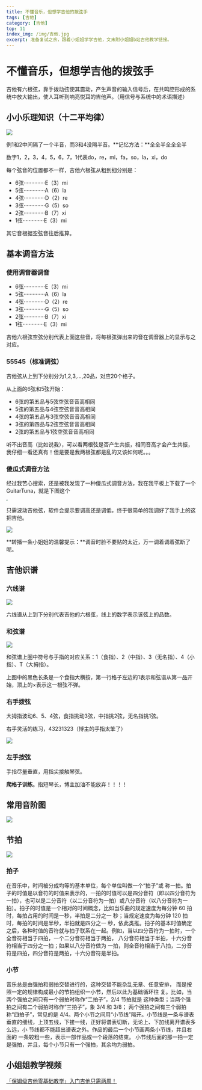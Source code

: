 ```yaml
---
title: 不懂音乐，但想学吉他的拨弦手
tags: [吉他]
category: [吉他]
top: 11
index_img: /img/吉他.jpg
excerpt: 准备复试之余，跟着小姐姐学学吉他，文末附小姐姐b站吉他教学链接。
---
```


# 不懂音乐，但想学吉他的拨弦手

吉他有六根弦，靠手拨动弦使其震动，产生声音的输入信号后，在共鸣腔形成的系统中放大输出，使人耳听到响亮悦耳的吉他声。（用信号与系统中的术语描述）

## 小小乐理知识（十二平均律）

![](https://s2.loli.net/2022/02/17/rzsJho6UeLAPnpK.png)

例1和2中间隔了一个半音，而3和4没隔半音。**记忆方法：**全全半全全全半

数字1，2，3，4，5，6，7，1代表do，re，mi，fa，so，la，xi，do

每个弦音的位置都不一样，吉他六根弦从粗到细分别是：

* 6弦··············E（3）mi
* 5弦··············A（6）la
* 4弦··············D（2）re
* 3弦··············G（5）so
* 2弦··············B（7）xi 
* 1弦··············E（3）mi

其它音根据空弦音往后推算。

## 基本调音方法

### 使用调音器调音

* 6弦··············E（3）mi
* 5弦··············A（6）la
* 4弦··············D（2）re
* 3弦··············G（5）so
* 2弦··············B（7）xi 
* 1弦··············E（3）mi

吉他六根弦空弦分别代表上面这些音，将每根弦弹出来的音在调音器上的显示与之对应。

### 55545（标准调弦）

吉他弦从上到下分别分为1,2,3,...,20品，对应20个格子。

从上面的6弦和5弦开始：

* 6弦的第五品与5弦空弦音音高相同
* 5弦的第五品与4弦空弦音音高相同
* 4弦的第五品与3弦空弦音音高相同
* 3弦的第四品与2弦空弦音音高相同
* 2弦的第五品与1弦空弦音音高相同

听不出音高（比如说我），可以看两根弦是否产生共振，相同音高才会产生共振，我仔细一看还真有！但是要是我两根弦都是乱的又该如何呢。。。

### 傻瓜式调音方法

经过我苦心搜索，还是被我发现了一种傻瓜式调音方法，我在我平板上下载了一个GuitarTuna，就是下图这个

<img src="https://s2.loli.net/2022/02/17/5nTGLQpaCdIRPof.png" style="zoom: 25%;" />

只需波动吉他弦，软件会提示要调高还是调低，终于很简单的我调好了我手上的这把吉他。

![](https://s2.loli.net/2022/02/17/RltBMEsPekDxXof.png)

**转播一条小姐姐的温馨提示：**调音时脸不要贴的太近，万一调着调着弦断了呢。

## 吉他识谱

### 六线谱

![](https://s2.loli.net/2022/02/18/fbnKOA9mVCUE5NG.jpg)

六线谱从上到下分别代表吉他的六根弦，线上的数字表示该弦上的品数。

### 和弦谱

![](https://s2.loli.net/2022/02/18/n1UaXPL45IjhVq6.png)

和弦谱上圈中符号与手指的对应关系：1（食指）、2（中指）、3（无名指）、4（小指）、T（大拇指）。

上图中的黑色长条是一个食指大横按，第一行格子左边的1表示和弦谱从第一品开始，顶上的×表示这一根弦不弹。

### 右手拨弦

大拇指波动6、5、4弦，食指挑动3弦，中指挑2弦，无名指挑1弦。

右手灵活的练习，43231323（博主的手指太笨了）

![](https://s2.loli.net/2022/02/18/T1Z5PE8Q4pkxswg.png)

### 左手按弦

手指尽量垂直，用指尖接触琴弦。

**爬格子训练**。指短琴长，博主加油不能放弃！！！！

## 常用音阶图

![](https://s2.loli.net/2022/02/19/hctYXqFjiLxwr3M.jpg)

## 节拍

![](https://s2.loli.net/2022/02/19/ZKLaPn91D26QxJO.jpg)

### 拍子

在音乐中，时间被分成均等的基本单位，每个单位叫做一个“拍子”或 称一拍。拍子的时值是以音符的时值来表示的，一拍的时值可以是四分音符（即以四分音符为一拍），也可以是二分音符（以二分音符为一拍）或八分音符（以八分音符为一拍）。拍子的时值是一个相对的时间概念，比如当乐曲的规定速度为每分钟 60 拍时，每拍占用的时间是一秒，半拍是二分之一 秒；当规定速度为每分钟 120 拍时，每拍的时间是半秒，半拍就是四分之一 秒，依此类推。拍子的基本时值确定之后，各种时值的音符就与拍子联系在一起。例如，当以四分音符为一拍时，一个全音符相当于四拍，一个二分音符相当于两拍， 八分音符相当于半拍，十六分音符相当于四分之一拍；如果以八分音符做为 一拍，则全音符相当于八拍，二分音符是四拍，四分音符是两拍，十六分音符是半拍。

### 小节

音乐总是由强拍和弱拍交替进行的，这种交替不能杂乱无章、任意安排， 而是按照一定的规律构成最小的节拍组织一小节，然后以此为基础循环往 复。比如，当两个强拍之间只有一个弱拍时称作“二拍子”，2/4 节拍就是 这种类型；当两个强拍之间有二个弱拍时称作“三拍子”，象 3/4 和 3/8； 两个强拍之间有三个弱拍称“四拍子”，常见的是 4/4。两个小节之间用“小节线”隔开。小节线是一条与谱表垂直的细线，上顶五线，下接一线，正好将谱表切断，无论上、下加线离开谱表多么远，小 节线都不能超出谱表之外。作品的最后一个小节画两条小节线，并且右面的 一条较粗一些，表示一部作品或一个段落的结束。 小节线后面的那一拍一定是强拍，并且，每个小节只有一个强拍，其余均为弱拍。

## 小姐姐教学视频

[「保姆级吉他零基础教学」入门吉他只需两周！](https://www.bilibili.com/video/BV1c7411t7dR)

